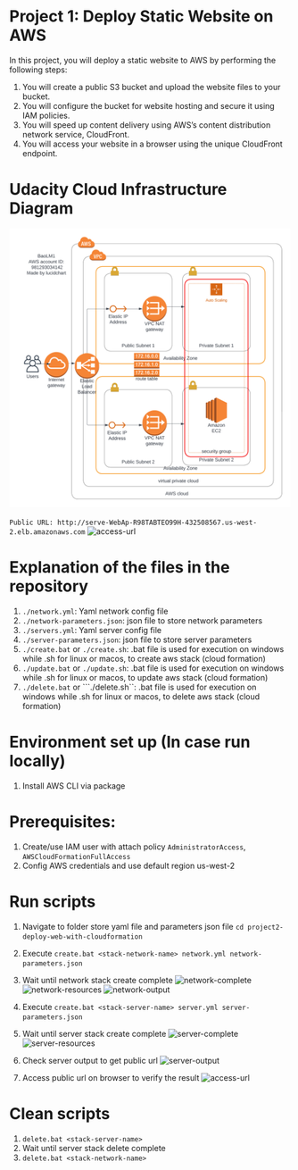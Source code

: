 # Project 1: Deploy Static Website on AWS
In this project, you will deploy a static website to AWS by performing the following steps:

1. You will create a public S3 bucket and upload the website files to your bucket.
2. You will configure the bucket for website hosting and secure it using IAM policies.
3. You will speed up content delivery using AWS’s content distribution network service, CloudFront.
4. You will access your website in a browser using the unique CloudFront endpoint.

# Udacity Cloud Infrastructure Diagram
![udacity-diagram](./images/project-2-Devops-Udacity-diagrams.png)

```Public URL: http://serve-WebAp-R98TABTEO99H-432508567.us-west-2.elb.amazonaws.com```
![access-url](./images/web-app-up-and-running.PNG)

# Explanation of the files in the repository
1. ```./network.yml```: Yaml network config file
2. ```./network-parameters.json```: json file to store network parameters 
3. ```./servers.yml```: Yaml server config file
4. ```./server-parameters.json```: json file to store server parameters 
5. ```./create.bat``` or ```./create.sh```: .bat file is used for execution on windows while .sh for linux or macos, to create aws stack (cloud formation)
6. ```./update.bat``` or ```./update.sh```: .bat file is used for execution on windows while .sh for linux or macos, to update aws stack (cloud formation)
7. ```./delete.bat``` or ```./delete.sh``: .bat file is used for execution on windows while .sh for linux or macos, to delete aws stack (cloud formation)


# Environment set up (In case run locally)
1. Install AWS CLI via package 

# Prerequisites:
1. Create/use IAM user with attach policy ```AdministratorAccess```, ```AWSCloudFormationFullAccess```
2. Config AWS credentials and use default region us-west-2

# Run scripts

1. Navigate to folder store yaml file and parameters json file ```cd project2-deploy-web-with-cloudformation```
2. Execute ```create.bat <stack-network-name> network.yml network-parameters.json```
3. Wait until network stack create complete 
![network-complete](./images/network-stack-info.PNG)
![network-resources](./images/network-stack-resources.PNG)
![network-output](./images/network-output.PNG)


4. Execute ```create.bat <stack-server-name> server.yml server-parameters.json```
5. Wait until server stack create complete 
![server-complete](./images/server-stack-info.PNG)
![server-resources](./images/server-stack-resources.PNG)


6. Check server output to get public url
![server-output](./images/server-stack-output.PNG)

7. Access public url on browser to verify the result
![access-url](./images/web-app-up-and-running.PNG)


# Clean scripts
1. ```delete.bat <stack-server-name>```
2. Wait until server stack delete complete 
3. ```delete.bat <stack-network-name>```







